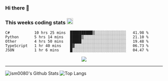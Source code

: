 ### Hi there 👋

<!--START_SECTION:giphy-->
<!--END_SECTION:giphy-->

### This weeks coding stats <img src="https://media1.giphy.com/media/LmNwrBhejkK9EFP504/giphy.gif?cid=ecf05e4723nsktnyyj53u162g7cy5rjqfg6gz06kxdg5y55g&rid=giphy.gif" width="20" height="20" />
<!--START_SECTION:waka-->
```text
C#           10 hrs 25 mins  ██████████▒░░░░░░░░░░░░░░   41.98 % 
Python       5 hrs 14 mins   █████▒░░░░░░░░░░░░░░░░░░░   21.10 % 
Other        4 hrs 50 mins   █████░░░░░░░░░░░░░░░░░░░░   19.48 % 
TypeScript   1 hr 40 mins    █▓░░░░░░░░░░░░░░░░░░░░░░░   06.73 % 
JSON         1 hr 6 mins     █░░░░░░░░░░░░░░░░░░░░░░░░   04.47 % 
```
<!--END_SECTION:waka-->

<!--START_SECTION:comicstrip-->
<p align="center">
 <a href="https://xkcd.com/">
 <img src="https://imgs.xkcd.com/comics/post_vaccine_party.png" />
</a>
</p>
<!--END_SECTION:comicstrip-->

---

![ism0080's Github Stats](https://github-readme-stats.vercel.app/api?username=ism0080&show_icons=true%hide_border=true&hide=issues)
![Top Langs](https://github-readme-stats.vercel.app/api/top-langs/?username=ism0080&layout=compact)

<!--
**ism0080/ism0080** is a ✨ _special_ ✨ repository because its `README.md` (this file) appears on your GitHub profile.

Here are some ideas to get you started:

- 🔭 I’m currently working on ...
- 🌱 I’m currently learning ...
- 👯 I’m looking to collaborate on ...
- 🤔 I’m looking for help with ...
- 💬 Ask me about ...
- 📫 How to reach me: ...
- 😄 Pronouns: ...
- ⚡ Fun fact: ...
-->
